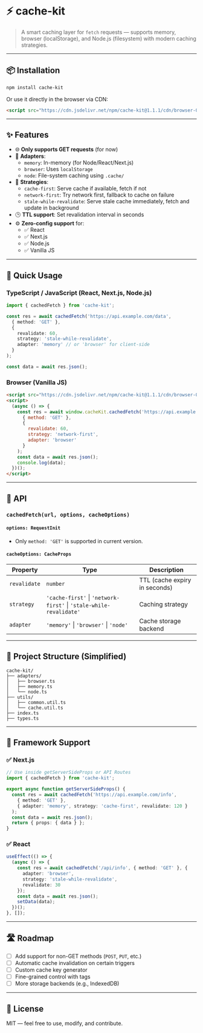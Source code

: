 # ⚡ cache-kit

> A smart caching layer for `fetch` requests — supports memory, browser (localStorage), and Node.js (filesystem) with modern caching strategies.

---

## 📦 Installation

```bash
npm install cache-kit
```

Or use it directly in the browser via CDN:

```html
<script src="https://cdn.jsdelivr.net/npm/cache-kit@1.1.1/cdn/browser-ODKShLB1.js"></script>
```

---

## ✨ Features

- 🌐 **Only supports GET requests** (for now)
- 📁 **Adapters**:
  - `memory`: In-memory (for Node/React/Next.js)
  - `browser`: Uses `localStorage`
  - `node`: File-system caching using `.cache/`
- 🧠 **Strategies**:
  - `cache-first`: Serve cache if available, fetch if not
  - `network-first`: Try network first, fallback to cache on failure
  - `stale-while-revalidate`: Serve stale cache immediately, fetch and update in background
- 🕒 **TTL support**: Set revalidation interval in seconds
- ⚙️ **Zero-config support** for:
  - ✅ React
  - ✅ Next.js
  - ✅ Node.js
  - ✅ Vanilla JS

---

## 📌 Quick Usage

### TypeScript / JavaScript (React, Next.js, Node.js)

```ts
import { cachedFetch } from 'cache-kit';

const res = await cachedFetch('https://api.example.com/data',
  { method: 'GET' },
  {
    revalidate: 60,
    strategy: 'stale-while-revalidate',
    adapter: 'memory' // or 'browser' for client-side
  }
);

const data = await res.json();
```

### Browser (Vanilla JS)

```html
<script src="https://cdn.jsdelivr.net/npm/cache-kit@1.1.1/cdn/browser-ODKShLB1.js"></script>
<script>
  (async () => {
    const res = await window.cacheKit.cachedFetch('https://api.example.com/data', 
      { method: 'GET' }, 
      {
        revalidate: 60,
        strategy: 'network-first',
        adapter: 'browser'
      }
    );
    const data = await res.json();
    console.log(data);
  })();
</script>
```

---

## 🔧 API

### `cachedFetch(url, options, cacheOptions)`

#### `options: RequestInit`
- Only `method: 'GET'` is supported in current version.

#### `cacheOptions: CacheProps`

| Property     | Type                                                   | Description                    |
|--------------|--------------------------------------------------------|--------------------------------|
| `revalidate` | `number`                                               | TTL (cache expiry in seconds) |
| `strategy`   | `'cache-first'` \| `'network-first'` \| `'stale-while-revalidate'` | Caching strategy              |
| `adapter`    | `'memory'` \| `'browser'` \| `'node'`                  | Cache storage backend         |

---

## 📁 Project Structure (Simplified)

```
cache-kit/
├── adapters/
│   ├── browser.ts
│   ├── memory.ts
│   └── node.ts
├── utils/
│   ├── common.util.ts
│   └── cache.util.ts
├── index.ts
├── types.ts
```

---

## 🚀 Framework Support

### ✅ Next.js

```ts
// Use inside getServerSideProps or API Routes
import { cachedFetch } from 'cache-kit';

export async function getServerSideProps() {
  const res = await cachedFetch('https://api.example.com/info',
    { method: 'GET' },
    { adapter: 'memory', strategy: 'cache-first', revalidate: 120 }
  );
  const data = await res.json();
  return { props: { data } };
}
```

### ✅ React

```ts
useEffect(() => {
  (async () => {
    const res = await cachedFetch('/api/info', { method: 'GET' }, {
      adapter: 'browser',
      strategy: 'stale-while-revalidate',
      revalidate: 30
    });
    const data = await res.json();
    setData(data);
  })();
}, []);
```

---

## 🛣️ Roadmap

- [ ] Add support for non-GET methods (`POST`, `PUT`, etc.)
- [ ] Automatic cache invalidation on certain triggers
- [ ] Custom cache key generator
- [ ] Fine-grained control with tags
- [ ] More storage backends (e.g., IndexedDB)

---

## 📄 License

MIT — feel free to use, modify, and contribute.
